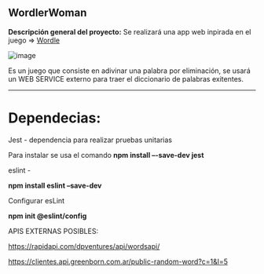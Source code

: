 ## WordlerWoman
__Descripción general del proyecto:__ Se realizará  una app web inpirada en el juego =>  [Wordle](https://wordle.danielfrg.com) 

![image](https://user-images.githubusercontent.com/99162884/171083917-23c939e1-d1b4-4bc4-a1ad-2788cfc2cec0.png)

Es un juego que consiste en adivinar una palabra por eliminación, se usará  un WEB SERVICE externo para traer el diccionario de palabras exitentes.


---


# Dependecias:

Jest - dependencia para realizar pruebas unitarias 

Para instalar se usa el comando __npm install –-save-dev jest__

eslint - 

__npm install eslint –save-dev__

Configurar esLint

__npm init @eslint/config__


APIS EXTERNAS POSIBLES:

https://rapidapi.com/dpventures/api/wordsapi/

https://clientes.api.greenborn.com.ar/public-random-word?c=1&l=5
